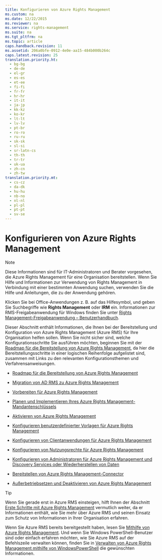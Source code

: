 ```yaml
---
title: Konfigurieren von Azure Rights Management
ms.custom: na
ms.date: 12/22/2015
ms.reviewer: na
ms.service: rights-management
ms.suite: na
ms.tgt_pltfrm: na
ms.topic: article
caps.handback.revision: 11
ms.assetid: 206a0bfe-0912-4e0e-aa15-484b000b264c
caps.latest.revision: 25
translation.priority.ht: 
  - bg-bg
  - de-de
  - el-gr
  - es-es
  - et-ee
  - fi-fi
  - fr-fr
  - hr-hr
  - it-it
  - ja-jp
  - kk-kz
  - ko-kr
  - lt-lt
  - lv-lv
  - pt-br
  - ro-ro
  - ru-ru
  - sk-sk
  - sl-si
  - sr-latn-cs
  - th-th
  - tr-tr
  - uk-ua
  - zh-cn
  - zh-tw
translation.priority.mt: 
  - cs-cz
  - da-dk
  - hu-hu
  - nb-no
  - nl-nl
  - pl-pl
  - pt-pt
  - sv-se
---
```

# Konfigurieren von Azure Rights Management
> [!NOTE]
> Diese Informationen sind für IT-Administratoren und Berater vorgesehen, die Azure Rights Management für eine Organisation bereitstellen. Wenn Sie Hilfe und Informationen zur Verwendung von Rights Management in Verbindung mit einer bestimmten Anwendung suchen, verwenden Sie die Hilfe und Anleitungen, die zu der Anwendung gehören.
> 
> Klicken Sie bei Office-Anwendungen z. B. auf das Hilfesymbol, und geben Sie Suchbegriffe wie **Rights Management** oder **IRM** ein. Informationen zur RMS-Freigabeanwendung für Windows finden Sie unter [Rights Management-Freigabeanwendung – Benutzerhandbuch](http://technet.microsoft.com/library/dn339006.aspx).

Dieser Abschnitt enthält Informationen, die Ihnen bei der Bereitstellung und Konfiguration von Azure Rights Management (Azure RMS) für Ihre Organisation helfen sollen. Wenn Sie nicht sicher sind, welche Konfigurationsschritte Sie ausführen möchten, beginnen Sie mit der [Roadmap für die Bereitstellung von Azure Rights Management](../../ems/AADRightsMgmt/Azure-Rights-Management-Deployment-Roadmap.md), da hier die Bereitstellungsschritte in einer logischen Reihenfolge aufgelistet sind, zusammen mit Links zu den relevanten Konfigurationsthemen und Verfahrensanweisungen.

-   [Roadmap für die Bereitstellung von Azure Rights Management](../../ems/AADRightsMgmt/Azure-Rights-Management-Deployment-Roadmap.md)

-   [Migration von AD RMS zu Azure Rights Management](../../ems/AADRightsMgmt/Migrating-from-AD-RMS-to-Azure-Rights-Management.md)

-   [Vorbereiten für Azure Rights Management](../../ems/AADRightsMgmt/Preparing-for-Azure-Rights-Management.md)

-   [Planen und Implementieren Ihres Azure Rights Management-Mandantenschlüssels](../../ems/AADRightsMgmt/Planning-and-Implementing-Your-Azure-Rights-Management-Tenant-Key.md)

-   [Aktivieren von Azure Rights Management](../../ems/AADRightsMgmt/Activating-Azure-Rights-Management.md)

-   [Konfigurieren benutzerdefinierter Vorlagen für Azure Rights Management](../../ems/AADRightsMgmt/Configuring-Custom-Templates-for-Azure-Rights-Management.md)

-   [Konfigurieren von Clientanwendungen für Azure Rights Management](../../ems/AADRightsMgmt/Configuring-Applications-for-Azure-Rights-Management.md)

-   [Konfigurieren von Nutzungsrechte für Azure Rights Management](../../ems/AADRightsMgmt/Configuring-Usage-Rights-for-Azure-Rights-Management.md)

-   [Konfigurieren von Administratoren für Azure Rights Management und Discovery Services oder Wiederherstellen von Daten](../../ems/AADRightsMgmt/Configuring-Super-Users-for-Azure-Rights-Management-and-Discovery-Services-or-Data-Recovery.md)

-   [Bereitstellen von Azure Rights Management-Connector](../../ems/AADRightsMgmt/Deploying-the-Azure-Rights-Management-Connector.md)

-   [Außerbetriebsetzen und Deaktivieren von Azure Rights Management](../../ems/AADRightsMgmt/Decommissioning-and-Deactivating-Azure-Rights-Management.md)

> [!TIP]
> Wenn Sie gerade erst in Azure RMS einsteigen, hilft Ihnen der Abschnitt [Erste Schritte mit Azure Rights Management](../../ems/AADRightsMgmt/Getting-Started-with-Azure-Rights-Management.md) vermutlich weiter, da er Informationen enthält, wie Sie mehr über Azure RMS und seinen Einsatz zum Schutz von Informationen in Ihrer Organisation erfahren.
> 
> Wenn Sie Azure RMS bereits bereitgestellt haben, lesen Sie [Mithilfe von Azure Rights Management](../../ems/AADRightsMgmt/Using-Azure-Rights-Management.md). Und wenn Sie Windows PowerShell-Benutzer sind oder einfach erfahren möchten, wie Sie Azure RMS auf der Befehlszeile verwalten können, finden Sie in [Verwalten von Azure Rights Management mithilfe von WindowsPowerShell](../../ems/AADRightsMgmt/Administering-Azure-Rights-Management-by-Using-Windows-PowerShell.md) die gewünschten Informationen.


